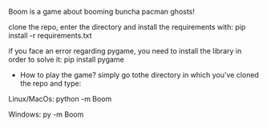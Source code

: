 Boom is a game about booming buncha pacman ghosts!

clone the repo, enter the directory and install the requirements with:
pip install -r requirements.txt

if you face an error regarding pygame, you need to install the library 
in order to solve it:
pip install pygame

* How to play the game?
simply go tothe directory in which you've cloned the repo and type:

Linux/MacOs:
python -m Boom

Windows:
py -m Boom
